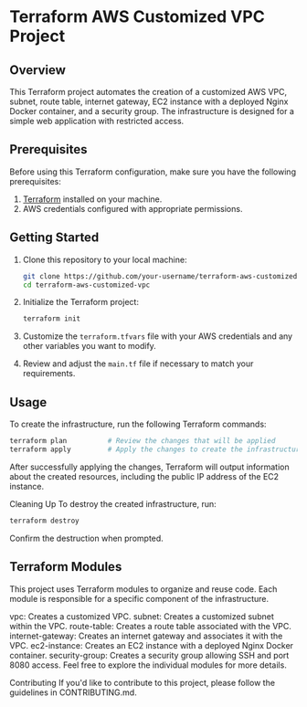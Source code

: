 # Terraform AWS Customized VPC Project

## Overview

This Terraform project automates the creation of a customized AWS VPC, subnet, route table, internet gateway, EC2 instance with a deployed Nginx Docker container, and a security group. The infrastructure is designed for a simple web application with restricted access.

## Prerequisites

Before using this Terraform configuration, make sure you have the following prerequisites:

1. [Terraform](https://www.terraform.io/) installed on your machine.
2. AWS credentials configured with appropriate permissions.

## Getting Started

1. Clone this repository to your local machine:

    ```bash
    git clone https://github.com/your-username/terraform-aws-customized-vpc.git
    cd terraform-aws-customized-vpc
    ```

2. Initialize the Terraform project:

    ```bash
    terraform init
    ```

3. Customize the `terraform.tfvars` file with your AWS credentials and any other variables you want to modify.

4. Review and adjust the `main.tf` file if necessary to match your requirements.

## Usage

To create the infrastructure, run the following Terraform commands:

```bash
terraform plan          # Review the changes that will be applied
terraform apply         # Apply the changes to create the infrastructure
```

After successfully applying the changes, Terraform will output information about the created resources, including the public IP address of the EC2 instance.

Cleaning Up
To destroy the created infrastructure, run:

```bash
terraform destroy
```
Confirm the destruction when prompted.

## Terraform Modules
This project uses Terraform modules to organize and reuse code. Each module is responsible for a specific component of the infrastructure.

vpc: Creates a customized VPC.
subnet: Creates a customized subnet within the VPC.
route-table: Creates a route table associated with the VPC.
internet-gateway: Creates an internet gateway and associates it with the VPC.
ec2-instance: Creates an EC2 instance with a deployed Nginx Docker container.
security-group: Creates a security group allowing SSH and port 8080 access.
Feel free to explore the individual modules for more details.

Contributing
If you'd like to contribute to this project, please follow the guidelines in CONTRIBUTING.md.







